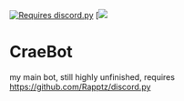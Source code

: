 [![Requires discord.py](https://img.shields.io/badge/requires-discord.py-00bb88.svg?style=for-the-badge&logo=discord&logoWidth=20)](https://github.com/Rapptz/discord.py) [![](https://img.shields.io/badge/Version-0.2.1-00ccff.svg?style=for-the-badge&logowidth=20)
# CraeBot

my main bot, still highly unfinished, requires https://github.com/Rapptz/discord.py
